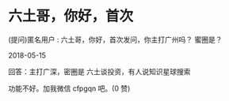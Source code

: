 # 六土哥，你好，首次

(提问)匿名用户 : 六土哥，你好，首次发问，你主打广州吗？ 蜜圈是？

2018-05-15

回答：主打广深，密圈是 六土谈投资，有人说知识星球搜索

功能不好。加我微信 cfpgqn 吧。(0 赞)